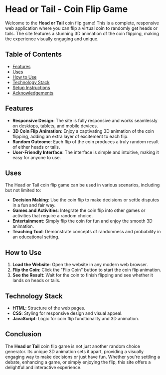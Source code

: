 # Head or Tail - Coin Flip Game

Welcome to the **Head or Tail** coin flip game! This is a complete, responsive web application where you can flip a virtual coin to randomly get heads or tails. The site features a stunning 3D animation of the coin flipping, making the experience visually engaging and unique.

## Table of Contents
- [Features](#features)
- [Uses](#uses)
- [How to Use](#how-to-use)
- [Technology Stack](#technology-stack)
- [Setup Instructions](#setup-instructions)
- [Acknowledgements](#acknowledgements)

## Features
- **Responsive Design**: The site is fully responsive and works seamlessly on desktops, tablets, and mobile devices.
- **3D Coin Flip Animation**: Enjoy a captivating 3D animation of the coin flipping, adding an extra layer of excitement to each flip.
- **Random Outcome**: Each flip of the coin produces a truly random result of either heads or tails.
- **User-Friendly Interface**: The interface is simple and intuitive, making it easy for anyone to use.

## Uses
The Head or Tail coin flip game can be used in various scenarios, including but not limited to:
- **Decision Making**: Use the coin flip to make decisions or settle disputes in a fun and fair way.
- **Games and Activities**: Integrate the coin flip into other games or activities that require a random choice.
- **Entertainment**: Simply flip the coin for fun and enjoy the smooth 3D animation.
- **Teaching Tool**: Demonstrate concepts of randomness and probability in an educational setting.

## How to Use
1. **Load the Website**: Open the website in any modern web browser.
2. **Flip the Coin**: Click the "Flip Coin" button to start the coin flip animation.
3. **See the Result**: Wait for the coin to finish flipping and see whether it lands on heads or tails.

## Technology Stack
- **HTML**: Structure of the web pages.
- **CSS**: Styling for responsive design and visual appeal.
- **JavaScript**: Logic for coin flip functionality and 3D animation.

## Conclusion
The **Head or Tail** coin flip game is not just another random choice generator. Its unique 3D animation sets it apart, providing a visually engaging way to make decisions or just have fun. Whether you're settling a debate, enhancing a game, or simply enjoying the flip, this site offers a delightful and interactive experience.

